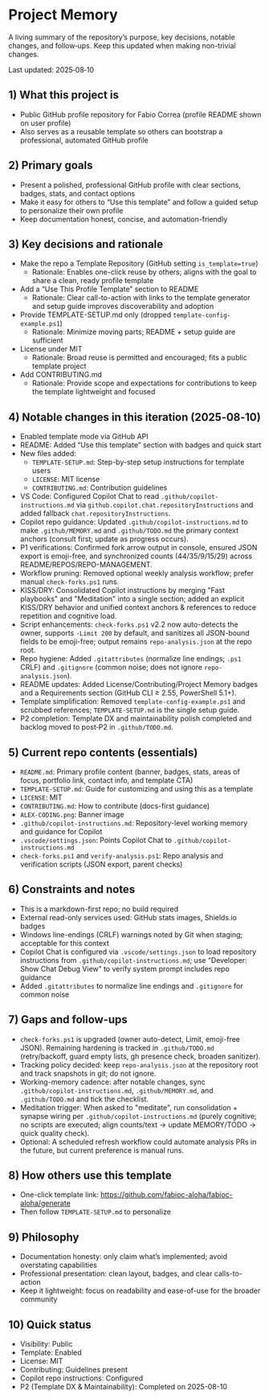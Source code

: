 # Project Memory

A living summary of the repository’s purpose, key decisions, notable changes, and follow‑ups. Keep this updated when making non-trivial changes.

Last updated: 2025‑08‑10

## 1) What this project is
- Public GitHub profile repository for Fabio Correa (profile README shown on user profile)
- Also serves as a reusable template so others can bootstrap a professional, automated GitHub profile

## 2) Primary goals
- Present a polished, professional GitHub profile with clear sections, badges, stats, and contact options
- Make it easy for others to “Use this template” and follow a guided setup to personalize their own profile
- Keep documentation honest, concise, and automation-friendly

## 3) Key decisions and rationale
- Make the repo a Template Repository (GitHub setting `is_template=true`)
  - Rationale: Enables one-click reuse by others; aligns with the goal to share a clean, ready profile template
- Add a “Use This Profile Template” section to README
  - Rationale: Clear call-to-action with links to the template generator and setup guide improves discoverability and adoption
- Provide TEMPLATE-SETUP.md only (dropped `template-config-example.ps1`)
  - Rationale: Minimize moving parts; README + setup guide are sufficient
- License under MIT
  - Rationale: Broad reuse is permitted and encouraged; fits a public template project
- Add CONTRIBUTING.md
  - Rationale: Provide scope and expectations for contributions to keep the template lightweight and focused

## 4) Notable changes in this iteration (2025‑08‑10)
- Enabled template mode via GitHub API
- README: Added “Use this template” section with badges and quick start
- New files added:
  - `TEMPLATE-SETUP.md`: Step-by-step setup instructions for template users
  - `LICENSE`: MIT license
  - `CONTRIBUTING.md`: Contribution guidelines
 - VS Code: Configured Copilot Chat to read `.github/copilot-instructions.md` via `github.copilot.chat.repositoryInstructions` and added fallback `chat.repositoryInstructions`.
 - Copilot repo guidance: Updated `.github/copilot-instructions.md` to make `.github/MEMORY.md` and `.github/TODO.md` the primary context anchors (consult first; update as progress occurs).
 - P1 verifications: Confirmed fork arrow output in console, ensured JSON export is emoji-free, and synchronized counts (44/35/9/15/29) across README/REPOS/REPO-MANAGEMENT.
 - Workflow pruning: Removed optional weekly analysis workflow; prefer manual `check-forks.ps1` runs.
 - KISS/DRY: Consolidated Copilot instructions by merging "Fast playbooks" and "Meditation" into a single section; added an explicit KISS/DRY behavior and unified context anchors & references to reduce repetition and cognitive load.
 - Script enhancements: `check-forks.ps1` v2.2 now auto-detects the owner, supports `-Limit 200` by default, and sanitizes all JSON-bound fields to be emoji-free; output remains `repo-analysis.json` at the repo root.
 - Repo hygiene: Added `.gitattributes` (normalize line endings; `.ps1` CRLF) and `.gitignore` (common noise; does not ignore `repo-analysis.json`).
 - README updates: Added License/Contributing/Project Memory badges and a Requirements section (GitHub CLI ≥ 2.55, PowerShell 5.1+).
 - Template simplification: Removed `template-config-example.ps1` and scrubbed references; `TEMPLATE-SETUP.md` is the single setup guide.
 - P2 completion: Template DX and maintainability polish completed and backlog moved to post‑P2 in `.github/TODO.md`.

## 5) Current repo contents (essentials)
- `README.md`: Primary profile content (banner, badges, stats, areas of focus, portfolio link, contact info, and template CTA)
- `TEMPLATE-SETUP.md`: Guide for customizing and using this as a template
- `LICENSE`: MIT
- `CONTRIBUTING.md`: How to contribute (docs-first guidance)
- `ALEX-CODING.png`: Banner image
 - `.github/copilot-instructions.md`: Repository-level working memory and guidance for Copilot
 - `.vscode/settings.json`: Points Copilot Chat to `.github/copilot-instructions.md`
 - `check-forks.ps1` and `verify-analysis.ps1`: Repo analysis and verification scripts (JSON export, parent checks)

## 6) Constraints and notes
- This is a markdown-first repo; no build required
- External read-only services used: GitHub stats images, Shields.io badges
- Windows line-endings (CRLF) warnings noted by Git when staging; acceptable for this context
 - Copilot Chat is configured via `.vscode/settings.json` to load repository instructions from `.github/copilot-instructions.md`; use “Developer: Show Chat Debug View” to verify system prompt includes repo guidance
 - Added `.gitattributes` to normalize line endings and `.gitignore` for common noise

## 7) Gaps and follow-ups
- `check-forks.ps1` is upgraded (owner auto-detect, Limit, emoji-free JSON). Remaining hardening is tracked in `.github/TODO.md` (retry/backoff, guard empty lists, gh presence check, broaden sanitizer).
- Tracking policy decided: keep `repo-analysis.json` at the repository root and track snapshots in git; do not ignore.
- Working-memory cadence: after notable changes, sync `.github/copilot-instructions.md`, `.github/MEMORY.md`, and `.github/TODO.md` and tick the checklist.
- Meditation trigger: When asked to "meditate", run consolidation + synapse wiring per `.github/copilot-instructions.md` (purely cognitive; no scripts are executed; align counts/text → update MEMORY/TODO → quick quality check).
- Optional: A scheduled refresh workflow could automate analysis PRs in the future, but current preference is manual runs.

## 8) How others use this template
- One-click template link: https://github.com/fabioc-aloha/fabioc-aloha/generate
- Then follow `TEMPLATE-SETUP.md` to personalize

## 9) Philosophy
- Documentation honesty: only claim what’s implemented; avoid overstating capabilities
- Professional presentation: clean layout, badges, and clear calls-to-action
- Keep it lightweight: focus on readability and ease-of-use for the broader community

## 10) Quick status
- Visibility: Public
- Template: Enabled
- License: MIT
- Contributing: Guidelines present
 - Copilot repo instructions: Configured
 - P2 (Template DX & Maintainability): Completed on 2025-08-10
